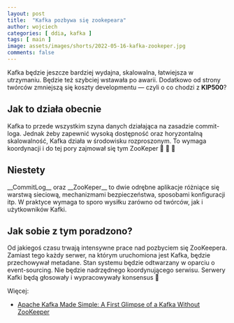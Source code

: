 ```yaml
---
layout: post
title:  "Kafka pozbywa się zookepeara"
author: wojciech
categories: [ ddia, kafka ]
tags: [ main ]
image: assets/images/shorts/2022-05-16-kafka-zookeper.jpg
comments: false
---
```


Kafka będzie jeszcze bardziej wydajna, skalowalna, łatwiejsza w utrzymaniu. Będzie też szybciej wstawała po awarii.
Dodatkowo od strony twórców zmniejszą się koszty developmentu — czyli o co chodzi z __KIP500__?

<h2>Jak to działa obecnie</h2>
Kafka to przede wszystkim szyna danych działająca na zasadzie commit-loga. Jednak żeby zapewnić wysoką dostępność oraz
horyzontalną skalowalność, Kafka działa w środowisku rozproszonym. To wymaga koordynacji i do tej pory zajmował się tym
ZooKeper 🐘 🐒 🦒

<h2>Niestety</h2>
__CommitLog__ oraz __ZooKeper__ to dwie odrębne aplikacje różniące się warstwą sieciową, mechanizmami bezpieczeństwa,
sposobami konfiguracji itp. W praktyce wymaga to sporo wysiłku zarówno od twórców, jak i użytkowników Kafki.

<h2>Jak sobie z tym poradzono?</h2>
Od jakiegoś czasu trwają intensywne prace nad pozbyciem się ZooKeepera. Zamiast tego każdy serwer, na którym uruchomiona
jest Kafka, będzie przechowywał metadane. Stan systemu będzie odtwarzany w oparciu o event-sourcing. Nie będzie
nadrzędnego koordynującego serwisu. Serwery Kafki będą głosowały i wypracowywały konsensus 👏

Więcej:

- [Apache Kafka Made Simple: A First Glimpse of a Kafka Without ZooKeeper](https://www.confluent.io/blog/kafka-without-zookeeper-a-sneak-peek)